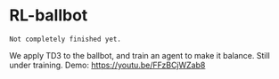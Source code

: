 # RL-ballbot
~~~~~~~~~~~~~~~~~~~~~~~~~~~~
Not completely finished yet.
~~~~~~~~~~~~~~~~~~~~~~~~~~~~
We apply TD3 to the ballbot, and train an agent to make it balance.
Still under training.
Demo: https://youtu.be/FFzBCjWZab8
